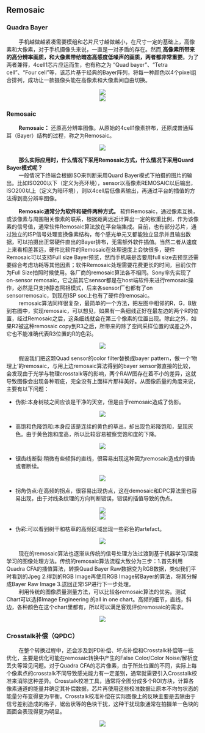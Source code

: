 ## Remosaic
### Quadra Bayer
&emsp;&emsp; 手机越做越紧凑需要模组和芯片尺寸越做越小，在尺寸一定的基础上，高像素和大像素，对于手机摄像头来说，一直是一对矛盾的存在。然而,**高像素所带来的高分辨率画质，和大像素带给暗态高感度低噪声的画质，两者都非常重要**。为了两者兼得，4cell1芯片应运而生，也有称之为 “Quad bayer”、“Tetra cell”、“Four cell”等，该芯片基于经典的Bayer阵列，将每一种颜色以4个pixel组合排列，成功让一款摄像头能在高像素和大像素间自由切换。<br>

<div align=center>
<img src="https://github.com/623-wzy/wzy/blob/main/image/v2-9539b4f783f2191b5d5fc7e3cc5eb153_1440w.webp"/>
</div>

<div align=center>
<img src="https://github.com/623-wzy/wzy/blob/main/image/v2-d2e863ea5c44e8b5d5677892df05f1fb_1440w.webp"/>
</div>

### Remosaic

&emsp;&emsp; **Remosaic：** 还原高分辨率图像。从原始的4cell1像素排布，还原成普通拜耳（Bayer）结构的过程，称之为Remosaic。<br>

<div align=center>
<img src="https://github.com/623-wzy/wzy/blob/main/image/v2-b887f04ae680b7bbcb366dab0201fa15_1440w.webp"/>
</div>

&emsp;&emsp; **那么实际应用时，什么情况下采用Remosaic方式，什么情况下采用Quard Bayer模式呢？** <br>
&emsp;&emsp; 一般情况下终端会根据ISO来判断采用Quard Bayer模式下拍摄的图片的输出。比如ISO200以下（定义为亮环境），sensor以高像素REMOSAIC以后输出，ISO200以上（定义为暗环境），则以4cell后低像素输出，再通过平台的插值的方法得到高分辨率图像。<br>

&emsp;&emsp; **Remosaic通常分为软件和硬件两种方式。** 软件Remosaic，通过像素互换，或该像素与周围相关像素的联系，根据距离远近计算出一定的权重比例，作为该像素的信号值，通常软件Remosaic算法放在平台端集成。目前，也有部分芯片，通过独立的ISP信号处理变换像素结构，每个感光单元又都能独立显示并且输出数据，可以拍摄出正常硬件直出的Bayer排布，无需额外软件插值。当然二者从速度上来看相差甚远，硬件比软件的Remosaic在处理速度上会快很多，硬件Remosaic可以支持Full size Bayer预览，然而手机端是否要用full size去预览还需要综合考虑功耗等其他因素；软件Remosaic处理需要花费更长的时间，目前仅作为Full Size拍照时候使用。各厂商的remosaic算法各不相同。Sony率先实现了on-sensor remosaic，它之前其它sensor都是在host端软件来进行remosaic操作，必然是只支持静态照相模式，后来各sensor厂也都有了on sensorremosaic，到现在ISP soc上也有了硬件的remosaic。<br>
&emsp;&emsp; remosaic算法同样很复杂，最简单的一个方法，把左图中相邻的R，G，B放到右图中，实现remosaic，可以想见，如果有一条细线正好在最左边的两个R的位置，经过Remosaic之后，这条细线就会在第三个像素的位置出现。除此之外，如果R2被这种remosaic copy到R3之后，所带来的除了空间采样位置的误差之外，它也不能准确代表R3位置的R的色彩。<br>

<div align=center>
<img src="https://github.com/623-wzy/wzy/blob/main/image/640.webp"/>
</div>

&emsp;&emsp; 假设我们把这颗Quad sensor的color filter替换成bayer pattern，做一个‘物理上’的remosaic，与用上边remosaic算法得到的bayer sensor做直接的比较，会发现由于光学与物理crosstalk等的影响，两个RAW图存在着不小的差异，这就导致图像会出现各种瑕疵，完全没有上面样片那样美好。从图像质量的角度来说，主要有以下问题：<br>

- 伪影:本身树枝之间应该是干净的天空，但是由于remosaic造成了伪影。<br>

<div align=center>
<img src="https://github.com/623-wzy/wzy/blob/main/image/640%20(1).webp"/>
</div>

- 高饱和色降饱和:本身应该是连续的黄色的草丛，却出现色彩降饱和，呈现灰色。由于黄色饱和度高，所以比较容易被察觉饱和度的下降。<br>

<div align=center>
<img src="https://github.com/623-wzy/wzy/blob/main/image/640%20(2).webp"/>
</div>

- 锯齿线断裂:稍微有些倾斜的直线，很容易出现这种因为remosaic造成的锯齿或者断续。<br>

<div align=center>
<img src="https://github.com/623-wzy/wzy/blob/main/image/640%20(3).webp"/>
</div>

- 拐角伪点:在高频的拐点，很容易出现伪点，这在demosaic和DPC算法里也容易出现，由于对线条纹理的方向判断错误，错误的插值导致的伪点。<br>

<div align=center>
<img src="https://github.com/623-wzy/wzy/blob/main/image/640%20(4).webp"/>
</div>

<div align=center>
<img src="https://github.com/623-wzy/wzy/blob/main/image/640%20(5).webp"/>
</div>

- 伪彩:可以看到树干和枯草的高频区域出现一些彩色的artefact。<br>

<div align=center>
<img src="https://github.com/623-wzy/wzy/blob/main/image/640%20(6).webp"/>
</div>

&emsp;&emsp; 现在的remosaic算法也逐渐从传统的信号处理方法过渡到基于机器学习/深度学习的图像处理方法。传统的remosaic算法流程大致分为三步：1.首先利用Quadra CFA的插值算法，转换Quad Bayer Raw数据变为RGB数据，类似我们平时看到的Jpeg 2.得到的RGB Image再使用RGB Image转Bayer的算法，将其分解成Bayer Raw Image 3.送回正常ISP进行下一步处理。<br>
&emsp;&emsp; 利用传统的图像质量测量方法，可以比较各remosaic算法的优劣。测试Chart可以选择Image Engineering 的all in one chart。高频的细节，直线，斜边，各种颜色在这个chart里都有，所以可以满足客观评价remosaic的需求。<br>

<div align=center>
<img src="https://github.com/623-wzy/wzy/blob/main/image/640%20(7).webp"/>
</div>

### Crosstalk补偿（QPDC）
&emsp;&emsp; 在整个转换过程中，还会涉及到PD补偿、坏点补偿和Crosstalk补偿等一些优化，主要是优化可能在remosaic转换中产生的False Color/Color Noise/解析度丢失等常见问题。对于Quadra CFA的芯片像素，由于所处位置的不同，实际上每个像素点的crosstalk不同导致感光能力有一定差别，通常就需要引入Crosstalk校准来消除这种差异。Crosstalk校准工具，通常将全图分成多个ROI方块，计算各像素通道的能量并确定其补偿数据，芯片再使用这些校准数据让原本不均匀状态的能量分布变得更为平衡。Crosstalk校准补偿在实际图像上的反映主要是去除由于信号差别造成的格子，锯齿状等的色块干扰，这种干扰现象通常在拍摄单一色块的画面会表现得更为明显。<br>

<div align=center>
<img src="https://github.com/623-wzy/wzy/blob/main/image/908fa0ec08fa513d95c743b255a8a9f7b3fbd9bb.webp"/>
</div>
